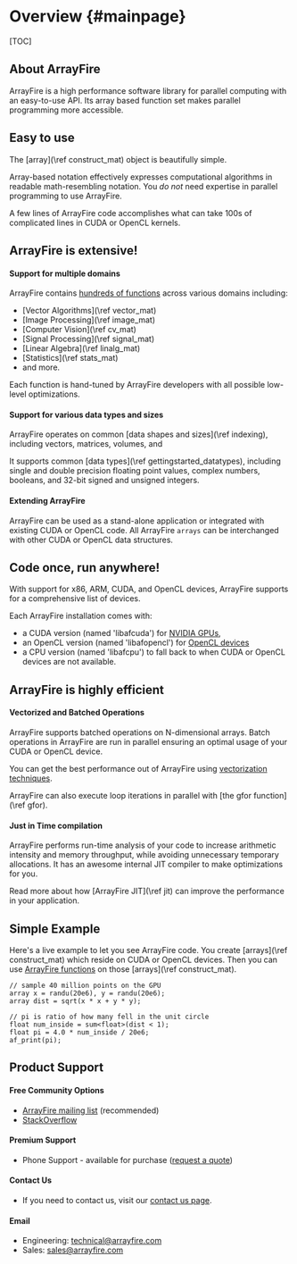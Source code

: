 Overview {#mainpage}
========

[TOC]

## About ArrayFire

ArrayFire is a high performance software library for parallel computing with an easy-to-use API. Its array based function set makes parallel programming more accessible.

## Easy to use

The [array](\ref construct_mat) object is beautifully simple.

Array-based notation effectively expresses computational algorithms in
readable math-resembling notation. You _do not_ need expertise in
parallel programming to use ArrayFire.

A few lines of ArrayFire code
accomplishes what can take 100s of complicated lines in CUDA or OpenCL
kernels.

## ArrayFire is extensive!

#### Support for multiple domains

ArrayFire contains [hundreds of functions](modules.htm) across various domains including:
- [Vector Algorithms](\ref vector_mat)
- [Image Processing](\ref image_mat)
- [Computer Vision](\ref cv_mat)
- [Signal Processing](\ref signal_mat)
- [Linear Algebra](\ref linalg_mat)
- [Statistics](\ref stats_mat)
- and more.

Each function is hand-tuned by ArrayFire
developers with all possible low-level optimizations.

#### Support for various data types and sizes

ArrayFire operates on common [data shapes and sizes](\ref indexing),
including vectors, matrices, volumes, and

It supports common [data types](\ref gettingstarted_datatypes),
including single and double precision floating
point values, complex numbers, booleans, and 32-bit signed and
unsigned integers.

#### Extending ArrayFire

ArrayFire can be used as a stand-alone application or integrated with
existing CUDA or OpenCL code. All ArrayFire `arrays` can be
interchanged with other CUDA or OpenCL data structures.

## Code once, run anywhere!

With support for x86, ARM, CUDA, and OpenCL devices, ArrayFire supports for a comprehensive list of devices.

Each ArrayFire installation comes with:
 - a CUDA version (named 'libafcuda') for [NVIDIA
 GPUs](https://developer.nvidia.com/cuda-gpus),
 - an OpenCL version (named 'libafopencl') for [OpenCL devices](http://www.khronos.org/conformance/adopters/conformant-products#opencl)
 - a CPU version (named 'libafcpu') to fall back to when CUDA or OpenCL devices are not available.

## ArrayFire is highly efficient

#### Vectorized and Batched Operations

ArrayFire supports batched operations on N-dimensional arrays.
Batch operations in ArrayFire are run in parallel ensuring an optimal usage of your CUDA or OpenCL device.

You can get the best performance out of ArrayFire using [vectorization techniques]().

ArrayFire can also execute loop iterations in parallel with
[the gfor function](\ref gfor).

#### Just in Time compilation

ArrayFire performs run-time analysis of your code to increase
arithmetic intensity and memory throughput, while avoiding unnecessary
temporary allocations. It has an awesome internal JIT compiler to make
optimizations for you.

Read more about how [ArrayFire JIT](\ref jit) can improve the performance in your application.

## Simple Example

Here's a live example to let you see ArrayFire code. You create [arrays](\ref
construct_mat) which reside on CUDA or OpenCL devices. Then you can use
[ArrayFire functions](modules.htm) on those [arrays](\ref construct_mat).

~~~~~~~~~~~~~~~~~~~~~~~~~~~~~~~~~~~~~~~~~~~~~~~~~~~~{.cpp}
// sample 40 million points on the GPU
array x = randu(20e6), y = randu(20e6);
array dist = sqrt(x * x + y * y);

// pi is ratio of how many fell in the unit circle
float num_inside = sum<float>(dist < 1);
float pi = 4.0 * num_inside / 20e6;
af_print(pi);
~~~~~~~~~~~~~~~~~~~~~~~~~~~~~~~~~~~~~~~~~~~~~~~~~~~~

## Product Support

#### Free Community Options

* [ArrayFire mailing list](https://groups.google.com/forum/#!forum/arrayfire-users) (recommended)
* [StackOverflow](http://stackoverflow.com/questions/tagged/arrayfire)

#### Premium Support

* Phone Support - available for purchase ([request a quote](mailto:sales@arrayfire.com))

#### Contact Us

* If you need to contact us, visit our
[contact us page](http://arrayfire.com/company/#contact).

#### Email

* Engineering: technical@arrayfire.com
* Sales: sales@arrayfire.com
